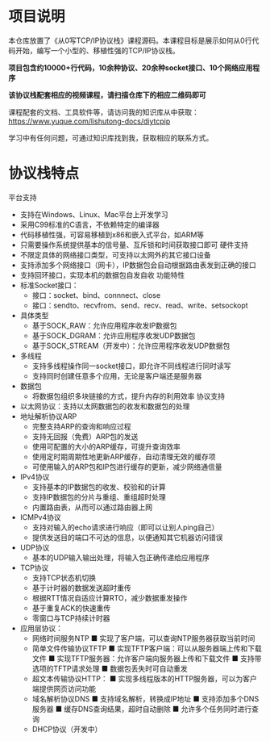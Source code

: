 # 项目说明
本仓库放置了《从0写TCP/IP协议栈》课程源码。本课程目标是展示如何从0行代码开始，编写一个小型的、移植性强的TCP/IP协议栈。

**项目包含约10000+行代码，10余种协议、20余种socket接口、10个网络应用程序**

**该协议栈配套相应的视频课程，请扫描仓库下的相应二维码即可**

课程配套的文档、工具软件等，请访问我的知识库从中获取：https://www.yuque.com/lishutong-docs/diytcpip

学习中有任何问题，可通过知识库找到我，获取相应的联系方式。

# 协议栈特点
平台支持
* 支持在Windows、Linux、Mac平台上开发学习
* 采用C99标准的C语言，不依赖特定的编译器
* 代码移植性强，可容易移植到x86和嵌入式平台，如ARM等
* 只需要操作系统提供基本的信号量、互斥锁和时间获取接口即可
硬件支持
* 不限定具体的网络接口类型，可支持以太网外的其它接口设备
* 支持添加多个网络接口（网卡），IP数据包会自动根据路由表发到正确的接口
* 支持回环接口，实现本机的数据包自发自收
功能特性
* 标准Socket接口：
  * 接口：socket、bind、connnect、close
  * 接口：sendto、recvfrom、send、recv、read、write、setsockopt
* 具体类型
  * 基于SOCK_RAW：允许应用程序收发IP数据包
  * 基于SOCK_DGRAM：允许应用程序收发UDP数据包
  * 基于SOCK_STREAM（开发中）：允许应用程序收发UDP数据包
* 多线程
  * 支持多线程操作同一socket接口，即允许不同线程进行同时读写
  * 支持同时创建任意多个应用，无论是客户端还是服务器
* 数据包
  * 将数据包组织多块链接的方式，提升内存的利用效率
协议支持
* 以太网协议：支持以太网数据包的收发和数据包的处理
* 地址解析协议ARP
  * 完整支持ARP的查询和响应过程
  * 支持无回报（免费）ARP包的发送
  * 使用可配置的大小的ARP缓存，可提升查询效率
  * 使用定时期周期性地更新ARP缓存，自动清理无效的缓存项
  * 可使用输入的ARP包和IP包进行缓存的更新，减少网络通信量
* IPv4协议
  * 支持基本的IP数据包的收发、校验和的计算
  * 支持IP数据包的分片与重组、重组超时处理
  * 内置路由表，从而可以通过路由器上网
* ICMPv4协议
  * 支持对输入的echo请求进行响应（即可以让别人ping自己）
  * 提供发送目的端口不可达的信息，以便通知其它机器访问错误
* UDP协议
  * 基本的UDP输入输出处理，将输入包正确传递给应用程序
* TCP协议
  * 支持TCP状态机切换
  * 基于计时器的数据发送超时重传
  * 根据RTT情况自适应计算RTO，减少数据重发操作
  * 基于重复ACK的快速重传
  * 零窗口与TCP持续计时器
* 应用层协议：
  * 网络时间服务NTP
    ■ 实现了客户端，可以查询NTP服务器获取当前时间
  * 简单文件传输协议TFTP
    ■ 实现TFTP客户端：可以从服务器端上传和下载文件
    ■ 实现TFTP服务器：允许客户端向服务器上传和下载文件
    ■ 支持带选项的TFTP请求处理
    ■ 数据包丢失时可自动重发
  * 超文本传输协议HTTP：
    ■ 实现多线程版本的HTTP服务器，可以为客户端提供网页访问功能
  * 域名解析协议DNS
    ■ 支持域名解析，转换成IP地址
    ■ 支持添加多个DNS服务器
    ■ 缓存DNS查询结果，超时自动删除
    ■ 允许多个任务同时进行查询
  * DHCP协议（开发中）
